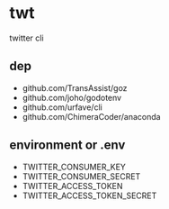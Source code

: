 # twt
twitter cli
## dep
* github.com/TransAssist/goz
* github.com/joho/godotenv
* github.com/urfave/cli
* github.com/ChimeraCoder/anaconda
## environment or .env
* TWITTER_CONSUMER_KEY
* TWITTER_CONSUMER_SECRET
* TWITTER_ACCESS_TOKEN
* TWITTER_ACCESS_TOKEN_SECRET